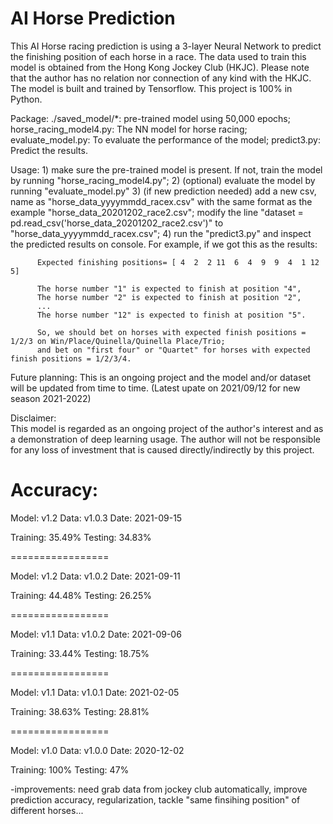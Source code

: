 # AI Horse Prediction

This AI Horse racing prediction is using a 3-layer Neural Network to predict the finishing position of each horse in a race. The data used to train this model is obtained from the Hong Kong Jockey Club (HKJC). Please note that the author has no relation nor connection of any kind with the HKJC. The model is built and trained by Tensorflow. This project is 100% in Python.

  Package: 
          ./saved_model/*: pre-trained model using 50,000 epochs;
          horse_racing_model4.py: The NN model for horse racing;
          evaluate_model.py: To evaluate the performance of the model; 
          predict3.py: Predict the results.

  Usage: 
          1) make sure the pre-trained model is present. If not, train the model by running "horse_racing_model4.py";
          2) (optional) evaluate the model by running "evaluate_model.py"
          3) (if new prediction needed) add a new csv, name as "horse_data_yyyymmdd_racex.csv" with the same format as the example "horse_data_20201202_race2.csv";
          modify the line "dataset = pd.read_csv('horse_data_20201202_race2.csv')" to "horse_data_yyyymmdd_racex.csv";
          4) run the "predict3.py" and inspect the predicted results on console. For example, if we got this as the results:
          
          Expected finishing positions= [ 4  2  2 11  6  4  9  9  4  1 12  5]
          
          The horse number "1" is expected to finish at position "4",
          The horse number "2" is expected to finish at position "2",
          ...
          The horse number "12" is expected to finish at position "5".
          
          So, we should bet on horses with expected finish positions = 1/2/3 on Win/Place/Quinella/Quinella Place/Trio; 
          and bet on "first four" or "Quartet" for horses with expected finish positions = 1/2/3/4.
          
  Future planning:
          This is an ongoing project and the model and/or dataset will be updated from time to time. (Latest upate on 2021/09/12 for new season 2021-2022)
          
  Disclaimer:          
          This model is regarded as an ongoing project of the author's interest and as a demonstration of deep learning usage. The author will not be responsible for any loss of investment that is caused directly/indirectly by this project.

Accuracy:
=================
Model: v1.2
Data: v1.0.3
Date: 2021-09-15

Training: 35.49%
Testing: 34.83%

=================

Model: v1.2
Data: v1.0.2
Date: 2021-09-11

Training: 44.48%
Testing: 26.25%

=================


Model: v1.1
Data: v1.0.2
Date: 2021-09-06

Training: 33.44%
Testing: 18.75%

=================


Model: v1.1
Data: v1.0.1
Date: 2021-02-05

Training: 38.63%
Testing: 28.81%

=================


Model: v1.0
Data: v1.0.0
Date: 2020-12-02

Training: 100%
Testing: 47%


  -improvements: need grab data from jockey club automatically, improve prediction accuracy, regularization, tackle "same finsihing position" of different horses...
